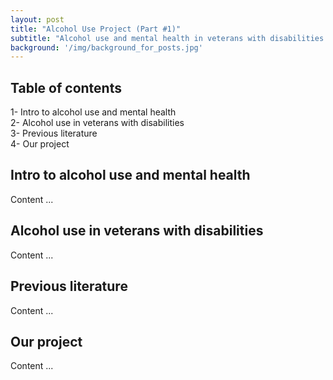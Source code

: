 ```yaml
---
layout: post
title: "Alcohol Use Project (Part #1)"
subtitle: "Alcohol use and mental health in veterans with disabilities insights"
background: '/img/background_for_posts.jpg'
---
```


## Table of contents 
1- Intro to alcohol use and mental health <br>
2- Alcohol use in veterans with disabilities <br>
3- Previous literature <br>
4- Our project <br>



## Intro to alcohol use and mental health 
Content ... 



## Alcohol use in veterans with disabilities
Content ...





## Previous literature 
Content ...





## Our project 
Content ... 




